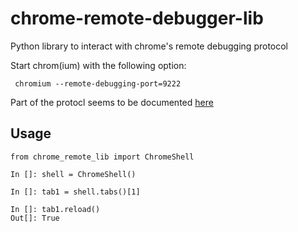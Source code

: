 # chrome-remote-debugger-lib
Python library to interact with chrome's remote debugging protocol

Start chrom(ium) with the following option:

     chromium --remote-debugging-port=9222

Part of the protocl seems to be documented [here](https://developer.chrome.com/devtools/docs/protocol/1.1/page)

Usage
-----

    from chrome_remote_lib import ChromeShell

    In []: shell = ChromeShell()

    In []: tab1 = shell.tabs()[1]

    In []: tab1.reload()
    Out[]: True




